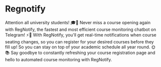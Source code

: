 # Regnotify

Attention all university students! 🎓📢 Never miss a course opening again with RegNotify, the fastest and most efficient course monitoring chatbot on Telegram! ⚡️🤖
With RegNotify, you'll get real-time notifications when course seating changes, so you can register for your desired courses before they fill up! So you can stay on top of your academic schedule all year round. 🌞📚
Say goodbye to constantly refreshing your course registration page and hello to automated course monitoring with RegNotify.